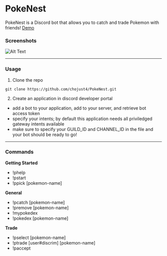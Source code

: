 # PokeNest
PokeNest is a Discord bot that allows you to catch and trade Pokemon with friends! [Demo](https://www.youtube.com/watch?v=d8lWpJGphdc&t=1s&ab_channel=RockyINACTIVE)

### Screenshots

![Alt Text](https://media.giphy.com/media/T2dbVaIS9hmMlVYw2P/giphy.gif)

<hr/>

### Usage
1. Clone the repo
```
git clone https://github.com/chojust4/PokeNest.git
```
2. Create an application in discord developer portal
- add a bot to your application, add to your server, and retrieve bot access token
- specify your intents; by default this application needs all priviledged gateway intents available
- make sure to specify your GUILD_ID and CHANNEL_ID in the file and your bot should be ready to go!

<hr/>

### Commands

**Getting Started**
- !phelp
- !pstart 
- !ppick [pokemon-name]

**General**
- !pcatch [pokemon-name]
- !premove [pokemon-name]
- !mypokedex 
- !pokedex [pokemon-name]

**Trade**
- !pselect [pokemon-name]
- !ptrade [user#discrim] [pokemon-name]
- !paccept 
